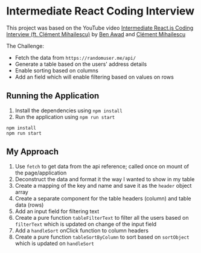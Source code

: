 # Intermediate React Coding Interview

This project was based on the YouTube video [Intermediate React.js Coding Interview (ft. Clément Mihailescu)](https://www.youtube.com/watch?v=6s0OVdoo4Q4&t=6) by [Ben Awad](https://www.youtube.com/c/BenAwad97) and [Clément Mihailescu](https://www.youtube.com/channel/UCaO6VoaYJv4kS-TQO_M-N_g)

The Challenge:

- Fetch the data from `https://randomuser.me/api/`
- Generate a table based on the users' address details
- Enable sorting based on columns
- Add an field which will enable filtering based on values on rows

## Running the Application

1. Install the dependencies using `npm install`
2. Run the application using `npm run start`

```
npm install
npm run start
```

## My Approach

1. Use `fetch` to get data from the api reference; called once on mount of the page/application
2. Deconstruct the data and format it the way I wanted to show in my table
3. Create a mapping of the key and name and save it as the `header` object array
4. Create a separate component for the table headers (column) and table data (rows)
5. Add an input field for filtering text
6. Create a pure function `tableFilterText` to filter all the users based on `filterText` which is updated on change of the input field
7. Add a `handleSort` onClick function to column headers
8. Create a pure function `tableSortByColumn` to sort based on `sortObject` which is updated on `handleSort`
